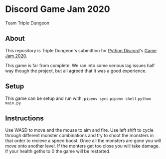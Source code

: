 # Discord Game Jam 2020

Team Triple Dungeon

## About

This repository is Triple Dungeon's submittion for [Python Discord](https://pythondiscord.com/)'s [Game Jam 2020](https://pythondiscord.com/pages/events/game-jam-2020/). 

This game is far from complete. We ran into some serious lag issues half way though the project, but all agreed that it was a good experience.

## Setup
This game can be setup and run with:
`pipenv sync`
`pipenv shell`
`python main.py`

## Instructions
Use WASD to move and the mouse to aim and fire.
Use left shift to cycle through different monster combinations and try to shoot the monsters in that order to recieve a speed boost. Once all the monsters are gone you will move onto another level. If the monters get too close you will take damage. If your health geths to 0 the game will be restarted.
